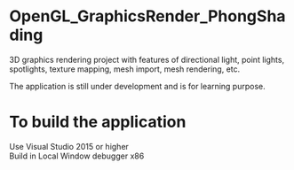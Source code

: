 # OpenGL_GraphicsRender_PhongShading
 3D graphics rendering project with features of directional light, point lights, spotlights, texture mapping, mesh import, mesh rendering, etc.

The application is still under development and is for learning purpose.

# **To build the application**

Use Visual Studio 2015 or higher <br>
Build in Local Window debugger x86

